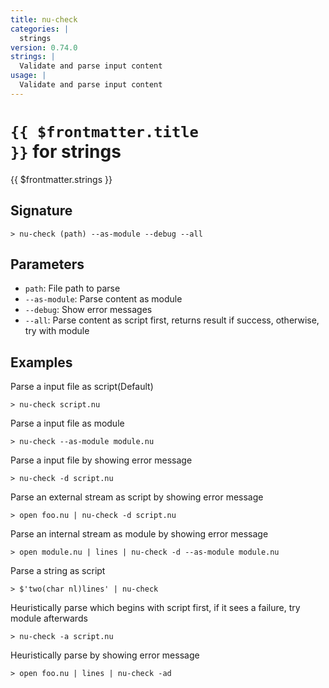 ```yaml
---
title: nu-check
categories: |
  strings
version: 0.74.0
strings: |
  Validate and parse input content
usage: |
  Validate and parse input content
---
```


# <code>{{ $frontmatter.title }}</code> for strings

<div class='command-title'>{{ $frontmatter.strings }}</div>

## Signature

```> nu-check (path) --as-module --debug --all```

## Parameters

 -  `path`: File path to parse
 -  `--as-module`: Parse content as module
 -  `--debug`: Show error messages
 -  `--all`: Parse content as script first, returns result if success, otherwise, try with module

## Examples

Parse a input file as script(Default)
```shell
> nu-check script.nu
```

Parse a input file as module
```shell
> nu-check --as-module module.nu
```

Parse a input file by showing error message
```shell
> nu-check -d script.nu
```

Parse an external stream as script by showing error message
```shell
> open foo.nu | nu-check -d script.nu
```

Parse an internal stream as module by showing error message
```shell
> open module.nu | lines | nu-check -d --as-module module.nu
```

Parse a string as script
```shell
> $'two(char nl)lines' | nu-check
```

Heuristically parse which begins with script first, if it sees a failure, try module afterwards
```shell
> nu-check -a script.nu
```

Heuristically parse by showing error message
```shell
> open foo.nu | lines | nu-check -ad
```
